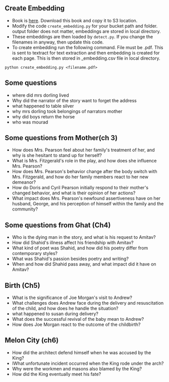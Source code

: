 ## Create Embedding

* Book is [here](https://ncert.nic.in/textbook/textbook.php?kesp1=0-8). Download this book and copy it to S3 location.
* Modify the code `create_embedding.py` for your bucket path and folder. output folder does not matter, embeddings are stored in local directory.
* These embeddings are then loaded by `detect.py`. If you change the filenames in anyway, then update this code.
* To create embedding run the following command. File must be .pdf. This is sent to textract for text extraction and then embedding is created for each page. This is then stored in _embedding.csv file in local directory. 
```
python create_embedding.py <filename.pdf>
```
## Some questions
* where did mrs dorling lived 
* Why did the narrator of the story want to forget the address
* what happened to table silver
* why mrs dorling took belongings of narrators mother
* why did boys return the horse
* who was mourad

## Some questions from Mother(ch 3)
* How does Mrs. Pearson feel about her family's treatment of her, and why is she hesitant to stand up for herself?
* What is Mrs. Fitzgerald's role in the play, and how does she influence Mrs. Pearson?
* How does Mrs. Pearson's behavior change after the body switch with Mrs. Fitzgerald, and how do her family members react to her new demeanor?
* How do Doris and Cyril Pearson initially respond to their mother's changed behavior, and what is their opinion of her actions?
* What impact does Mrs. Pearson's newfound assertiveness have on her husband, George, and his perception of himself within the family and the community?

## Some questions from Ghat (Ch4)
* Who is the dying man in the story, and what is his request to Amitav?
* How did Shahid's illness affect his friendship with Amitav?
* What kind of poet was Shahid, and how did his poetry differ from contemporary styles?
* What was Shahid's passion besides poetry and writing?
* When and how did Shahid pass away, and what impact did it have on Amitav?

## Birth (Ch5)
* What is the significance of Joe Morgan's visit to Andrew?
* What challenges does Andrew face during the delivery and resuscitation of the child, and how does he handle the situation?
* what happened to susan during delivery?
* What does the successful revival of the baby mean to Andrew?
* How does Joe Morgan react to the outcome of the childbirth?

## Melon City (ch6)
* How did the architect defend himself when he was accused by the King?
* IWhat unfortunate incident occurred when the King rode under the arch?
* Why were the workmen and masons also blamed by the King?
* How did the King eventually meet his fate?